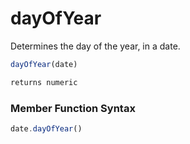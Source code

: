 # dayOfYear

 Determines the day of the year, in a date.

```javascript
dayOfYear(date)
```

```javascript
returns numeric
```
### Member Function Syntax

```javascript
date.dayOfYear()
```
